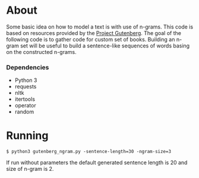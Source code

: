 # About

Some basic idea on how to model a text is with use of n-grams. This code is 
based on resources provided by the 
[Project Gutenberg](https://www.gutenberg.org). The goal of the following 
code is to gather code for custom set of books. Building an n-gram set will 
be useful to build a sentence-like sequences of words basing on the 
constructed n-grams.

### Dependencies

* Python 3
* requests
* nltk
* itertools
* operator
* random

# Running
```
$ python3 gutenberg_ngram.py -sentence-length=30 -ngram-size=3
```

If run without parameters the default generated sentence length is 20 and size
 of n-gram is 2.

